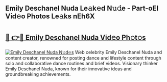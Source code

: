 ## Emily Deschanel Nuda Le𝚊k𝚎d N𝚞𝚍e - Part-oEI Vid𝚎o Photos Le𝚊ks nEh6X

# <h2><a href="http://fbee66x.evod.top/?m=Emily+Deschanel+Nuda">🔗 👉🔴 Emily Deschanel Nuda Vid𝚎o Ph𝚘t𝚘s</a></h2>

[![Emily Deschanel Nuda N𝚞d𝚎s](https://i.imgur.com/8V9OHl7.gif)](http://fbee66x.evod.top/?m=Emily+Deschanel+Nuda)
Web celebrity Emily Deschanel Nuda and content creator, renowned for posting dance and lifestyle content through solo and collaborative dance routines and brief videos. Visionary thinker Emily Deschanel Nuda, known for their innovative ideas and groundbreaking achievements. 
